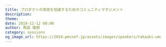 ```yaml
---
title: プロダクトの改良を加速するためのコミュニティマネジメント
description: 
theme: 
date: 2019-11-12 00:00
author: 馬田 隆明
category: sessions
og_image_url: https://2019.pmconf.jp/assets/images/speakers/takaaki-umada.png
---
```


